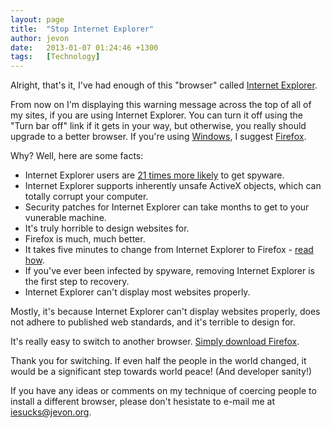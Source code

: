 ```yaml
---
layout: page
title:  "Stop Internet Explorer"
author: jevon
date:   2013-01-07 01:24:46 +1300
tags:   [Technology]
---
```


Alright, that's it, I've had enough of this "browser" called [Internet Explorer](internet-explorer.md).

From now on I'm displaying this warning message across the top of all of my sites, if you are using Internet Explorer. You can turn it off using the "Turn bar off" link if it gets in your way, but otherwise, you really should upgrade to a better browser. If you're using [Windows](Windows.md), I suggest [Firefox](Firefox.md).

Why? Well, here are some facts:
* Internet Explorer users are <a href="http://www.informationweek.com/windows/showArticle.jhtml?articleID=179102695">21 times more likely</a> to get spyware.
* Internet Explorer supports inherently unsafe ActiveX objects, which can totally corrupt your computer.
* Security patches for Internet Explorer can take months to get to your vunerable machine.
* It's truly horrible to design websites for.
* Firefox is much, much better.
* It takes five minutes to change from Internet Explorer to Firefox - <a href="http://www.switch2firefox.com/">read how</a>.
* If you've ever been infected by spyware, removing Internet Explorer is the first step to recovery.
* Internet Explorer can't display most websites properly.

Mostly, it's because Internet Explorer can't display websites properly, does not adhere to published web standards, and it's terrible to design for.

It's really easy to switch to another browser. <a href="http://www.getfirefox.com">Simply download Firefox</a>.

Thank you for switching. If even half the people in the world changed, it would be a significant step towards world peace! (And developer sanity!)

If you have any ideas or comments on my technique of coercing people to install a different browser, please don't hesistate to e-mail me at iesucks@jevon.org.
